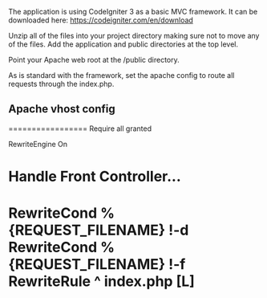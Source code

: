 
The application is using CodeIgniter 3 as a basic MVC framework. It can be
downloaded here: https://codeigniter.com/en/download

Unzip all of the files into your project directory making sure not to move any of the files.
Add the application and public directories at the top level.

Point your Apache web root at the /public directory.

As is standard with the framework, set the apache config to route all requests through the index.php.

## Apache vhost config
=================
Require all granted

RewriteEngine On

# Handle Front Controller...
RewriteCond %{REQUEST_FILENAME} !-d
RewriteCond %{REQUEST_FILENAME} !-f
RewriteRule ^ index.php [L]
=================